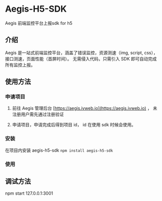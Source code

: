 # Aegis-H5-SDK
Aegis 前端监控平台上报sdk for h5

## 介绍
Aegis 是一站式前端监控平台，涵盖了错误监控，资源测速（img, script, css），接口测速，页面性能（首屏时间）。
无需侵入代码，只需引入 SDK 即可自动完成所有监控上报。

## 使用方法

### 申请项目
1. 前往 Aegis 管理后台 [https://aegis.ivweb.io](https://aegis.ivweb.io) ， 未注册用户需先通过注册验证

2. 申请项目，申请完成后得到项目 id， id 在使用 sdk 时候会使用。

### 安装
在项目内安装 aegis-h5-sdk `npm install aegis-h5-sdk`

### 使用

## 调试方法
npm start
127.0.0.1:3001